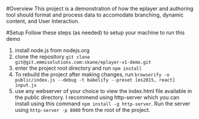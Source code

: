#Overview
This project is a demonstration of how the eplayer and authoring tool
should format and process data to accomodate branching, dynamic content,
and User Interaction.

#Setup
Follow these steps (as needed) to setup your machine to run this demo

1. install node.js from nodejs.org
2. clone the repository ```git clone git@git.emmisolutions.com:skane/eplayer-v1-demo.git```
3. enter the project root directory and run ```npm install```
4. To rebuild the project after making changes, run ```browserify -o public/index.js --debug -t babelify --preset [es2015, react] input.js```
5. use any webserver of your choice to view the index.html file available
in the public directory.  I recommend using http-server which you can 
install using this command ```npm install -g http-server```.  Run the
server using ```http-server -p 8080``` from the root of the project.
